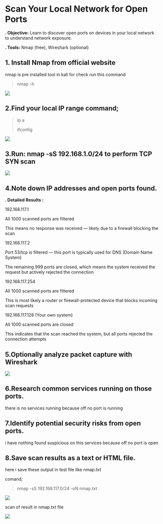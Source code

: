 # Scan Your Local Network for Open Ports
**. Objective:** Learn to discover open ports on devices in your local network to understand network exposure.

**. Tools:** Nmap (free), Wireshark (optional)

## 1. Install Nmap from official website

nmap is pre installed tool in kali for check run this command

> nmap -h
> 

![](https://miro.medium.com/v2/resize:fit:679/1*41O1V-nwc4XgbJSSRD63gA.png)

## 2.Find your local IP range command;

> ip a
> 
> 
> ifconfig
> 

![](https://miro.medium.com/v2/resize:fit:700/1*3XP9ZBSIPfTThKnkqf7jHA.png)

## 3.Run: nmap -sS 192.168.1.0/24 to perform TCP SYN scan

![](https://miro.medium.com/v2/resize:fit:700/1*Nk5aSuAMpNz78w2ghfWPrA.png)

## 4.Note down IP addresses and open ports found.

**. Detailed Results :**

192.168.117.1

All 1000 scanned ports are filtered

This means no response was received — likely due to a firewall blocking the scan

192.168.117.2

Port 53/tcp is filtered — this port is typically used for DNS (Domain Name System)

The remaining 999 ports are closed, which means the system received the request but actively rejected the connection

192.168.117.254

All 1000 scanned ports are filtered

This is most likely a router or firewall-protected device that blocks incoming scan requests

192.168.117.128 (Your own system)

All 1000 scanned ports are closed

This indicates that the scan reached the system, but all ports rejected the connection attempts

## 5.Optionally analyze packet capture with Wireshark

![](https://miro.medium.com/v2/resize:fit:1000/1*gducjjxJEHNpvril4Ck23A.png)

## 6.Research common services running on those ports.

there is no services running because off no port is running

## 7.Identify potential security risks from open ports.

i have nothing found suspicious on this services because off no port is open

## 8.Save scan results as a text or HTML file.

here i save these output in test file like nmap.txt

comand;

> nmap -sS 192.168.117.0/24 -oN nmap.txt
> 

![](https://miro.medium.com/v2/resize:fit:700/1*RUnezPWgospTJqZ-EZ8m_w.png)

scan of result in nmap.txt file

![](https://miro.medium.com/v2/resize:fit:700/1*cFGHJ6OYng6Q_DWlkI-zzA.png)
